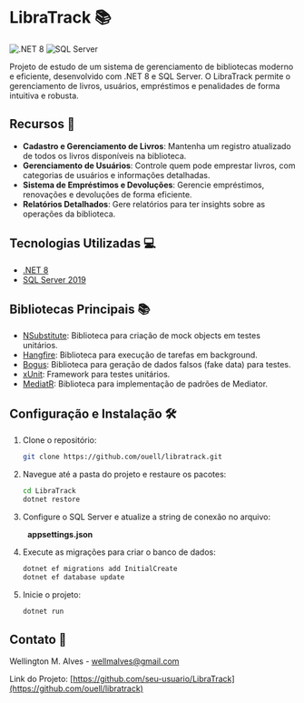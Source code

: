 # LibraTrack 📚

![.NET 8](https://img.shields.io/badge/.NET-8-blue.svg)
![SQL Server](https://img.shields.io/badge/SQL_Server-2019-red.svg)

Projeto de estudo de um sistema de gerenciamento de bibliotecas moderno e eficiente, desenvolvido com .NET 8 e SQL Server. O LibraTrack permite o gerenciamento de livros, usuários, empréstimos e penalidades de forma intuitiva e robusta.

## Recursos 🌟

- **Cadastro e Gerenciamento de Livros**: Mantenha um registro atualizado de todos os livros disponíveis na biblioteca.
- **Gerenciamento de Usuários**: Controle quem pode emprestar livros, com categorias de usuários e informações detalhadas.
- **Sistema de Empréstimos e Devoluções**: Gerencie empréstimos, renovações e devoluções de forma eficiente.
- **Relatórios Detalhados**: Gere relatórios para ter insights sobre as operações da biblioteca.

## Tecnologias Utilizadas 💻

- [.NET 8](https://dotnet.microsoft.com/en-us/download/dotnet/8.0)
- [SQL Server 2019](https://www.microsoft.com/en-us/sql-server/sql-server-downloads)

## Bibliotecas Principais 📚

- [NSubstitute](https://nsubstitute.github.io/): Biblioteca para criação de mock objects em testes unitários.
- [Hangfire](https://www.hangfire.io/): Biblioteca para execução de tarefas em background.
- [Bogus](https://github.com/bchavez/Bogus): Biblioteca para geração de dados falsos (fake data) para testes.
- [xUnit](https://xunit.net/): Framework para testes unitários.
- [MediatR](https://github.com/jbogard/MediatR): Biblioteca para implementação de padrões de Mediator.


## Configuração e Instalação 🛠️

1. Clone o repositório:
   ```bash
   git clone https://github.com/ouell/libratrack.git
   ```

2. Navegue até a pasta do projeto e restaure os pacotes:
   ```bash
   cd LibraTrack
   dotnet restore
   ```

3. Configure o SQL Server e atualize a string de conexão no arquivo:


   &nbsp; 
   **appsettings.json**

4. Execute as migrações para criar o banco de dados:
   ```bash
   dotnet ef migrations add InitialCreate
   dotnet ef database update
   ```

5. Inicie o projeto:
   ```bash
   dotnet run
   ```

## Contato 📩

Wellington M. Alves - wellmalves@gmail.com

Link do Projeto: [https://github.com/seu-usuario/LibraTrack](https://github.com/ouell/libratrack)

